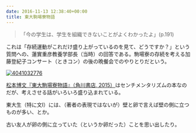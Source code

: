 ```yaml
---
date: 2016-11-13 12:38:40+00:00
title: 東大駒場寮物語
---
```


>「今の学生は、学生を組織できないことがよくわかったよ」(p.191)

これは「存続運動がこれだけ盛り上がっているのを見て、どうですか？」という質問への、蓮實重彦教養学部長（当時）の回答である。駒場寮の存続を考える加藤登紀子コンサート（ときコン）の後の晩餐会でのやりとりだという。

[![4041032776](https://images-fe.ssl-images-amazon.com/images/P/4041032776.09.jpg)](http://www.amazon.co.jp/dp/4041032776?tag=inquisitor-22)

[松本博文『東大駒場寮物語』（角川書店, 2015）](http://www.amazon.co.jp/dp/4041032776?tag=inquisitor-22)はセンチメンタリズムの本なのだが、考えさせる話がいろいろ盛り込まれている。

東大生（特に文I）には、（著者の表現ではないが）壁と卵で言えば壁の側に立つものが多い、とか。

古い友人が卵の側に立っていた（というか卵だった）ことを思い出したり。
